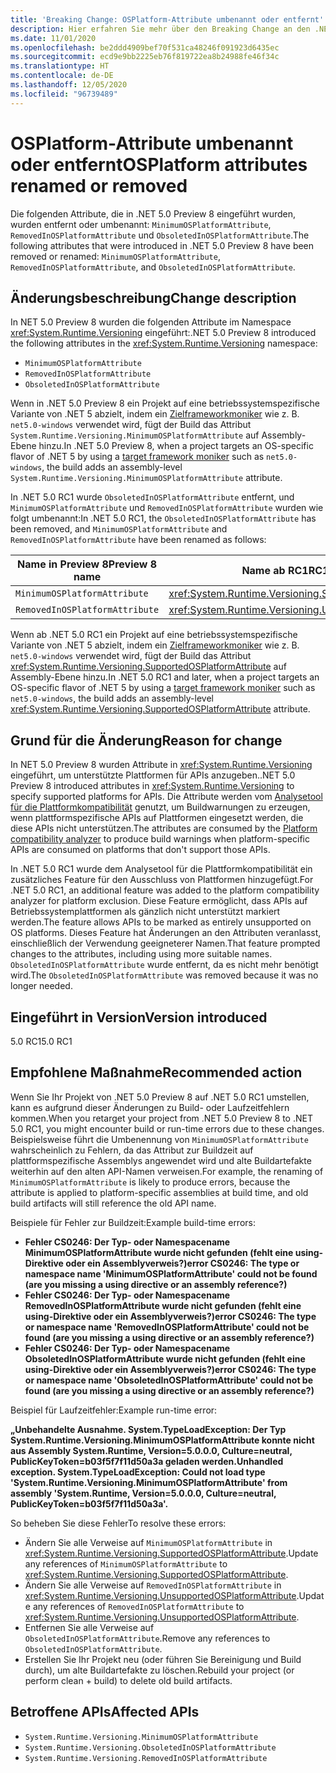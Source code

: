 ```yaml
---
title: 'Breaking Change: OSPlatform-Attribute umbenannt oder entfernt'
description: Hier erfahren Sie mehr über den Breaking Change an den .NET-Kernbibliotheken in .NET 5.0, durch den die in einer Vorschauversion eingeführten Betriebssystem-Plattformattribute entfernt oder umbenannt wurden.
ms.date: 11/01/2020
ms.openlocfilehash: be2ddd4909bef70f531ca48246f091923d6435ec
ms.sourcegitcommit: ecd9e9bb2225eb76f819722ea8b24988fe46f34c
ms.translationtype: HT
ms.contentlocale: de-DE
ms.lasthandoff: 12/05/2020
ms.locfileid: "96739489"
---
```

# <a name="osplatform-attributes-renamed-or-removed"></a><span data-ttu-id="db47b-103">OSPlatform-Attribute umbenannt oder entfernt</span><span class="sxs-lookup"><span data-stu-id="db47b-103">OSPlatform attributes renamed or removed</span></span>

<span data-ttu-id="db47b-104">Die folgenden Attribute, die in .NET 5.0 Preview 8 eingeführt wurden, wurden entfernt oder umbenannt: `MinimumOSPlatformAttribute`, `RemovedInOSPlatformAttribute` und `ObsoletedInOSPlatformAttribute`.</span><span class="sxs-lookup"><span data-stu-id="db47b-104">The following attributes that were introduced in .NET 5.0 Preview 8 have been removed or renamed: `MinimumOSPlatformAttribute`, `RemovedInOSPlatformAttribute`, and `ObsoletedInOSPlatformAttribute`.</span></span>

## <a name="change-description"></a><span data-ttu-id="db47b-105">Änderungsbeschreibung</span><span class="sxs-lookup"><span data-stu-id="db47b-105">Change description</span></span>

<span data-ttu-id="db47b-106">In NET 5.0 Preview 8 wurden die folgenden Attribute im Namespace <xref:System.Runtime.Versioning> eingeführt:</span><span class="sxs-lookup"><span data-stu-id="db47b-106">.NET 5.0 Preview 8 introduced the following attributes in the <xref:System.Runtime.Versioning> namespace:</span></span>

- `MinimumOSPlatformAttribute`
- `RemovedInOSPlatformAttribute`
- `ObsoletedInOSPlatformAttribute`

<span data-ttu-id="db47b-107">Wenn in .NET 5.0 Preview 8 ein Projekt auf eine betriebssystemspezifische Variante von .NET 5 abzielt, indem ein [Zielframeworkmoniker](../../../../standard/frameworks.md) wie z. B. `net5.0-windows` verwendet wird, fügt der Build das Attribut `System.Runtime.Versioning.MinimumOSPlatformAttribute` auf Assembly-Ebene hinzu.</span><span class="sxs-lookup"><span data-stu-id="db47b-107">In .NET 5.0 Preview 8, when a project targets an OS-specific flavor of .NET 5 by using a [target framework moniker](../../../../standard/frameworks.md) such as `net5.0-windows`, the build adds an assembly-level `System.Runtime.Versioning.MinimumOSPlatformAttribute` attribute.</span></span>

<span data-ttu-id="db47b-108">In .NET 5.0 RC1 wurde `ObsoletedInOSPlatformAttribute` entfernt, und `MinimumOSPlatformAttribute` und `RemovedInOSPlatformAttribute` wurden wie folgt umbenannt:</span><span class="sxs-lookup"><span data-stu-id="db47b-108">In .NET 5.0 RC1, the `ObsoletedInOSPlatformAttribute` has been removed, and `MinimumOSPlatformAttribute` and `RemovedInOSPlatformAttribute` have been renamed as follows:</span></span>

| <span data-ttu-id="db47b-109">Name in Preview 8</span><span class="sxs-lookup"><span data-stu-id="db47b-109">Preview 8 name</span></span> | <span data-ttu-id="db47b-110">Name ab RC1</span><span class="sxs-lookup"><span data-stu-id="db47b-110">RC1 and later name</span></span> |
| - | - |
| `MinimumOSPlatformAttribute` | <xref:System.Runtime.Versioning.SupportedOSPlatformAttribute> |
| `RemovedInOSPlatformAttribute` | <xref:System.Runtime.Versioning.UnsupportedOSPlatformAttribute> |

<span data-ttu-id="db47b-111">Wenn ab .NET 5.0 RC1 ein Projekt auf eine betriebssystemspezifische Variante von .NET 5 abzielt, indem ein [Zielframeworkmoniker](../../../../standard/frameworks.md) wie z. B. `net5.0-windows` verwendet wird, fügt der Build das Attribut <xref:System.Runtime.Versioning.SupportedOSPlatformAttribute> auf Assembly-Ebene hinzu.</span><span class="sxs-lookup"><span data-stu-id="db47b-111">In .NET 5.0 RC1 and later, when a project targets an OS-specific flavor of .NET 5 by using a [target framework moniker](../../../../standard/frameworks.md) such as `net5.0-windows`, the build adds an assembly-level <xref:System.Runtime.Versioning.SupportedOSPlatformAttribute> attribute.</span></span>

## <a name="reason-for-change"></a><span data-ttu-id="db47b-112">Grund für die Änderung</span><span class="sxs-lookup"><span data-stu-id="db47b-112">Reason for change</span></span>

<span data-ttu-id="db47b-113">In NET 5.0 Preview 8 wurden Attribute in <xref:System.Runtime.Versioning> eingeführt, um unterstützte Plattformen für APIs anzugeben.</span><span class="sxs-lookup"><span data-stu-id="db47b-113">.NET 5.0 Preview 8 introduced attributes in <xref:System.Runtime.Versioning> to specify supported platforms for APIs.</span></span> <span data-ttu-id="db47b-114">Die Attribute werden vom [Analysetool für die Plattformkompatibilität](../../code-analysis/5.0/ca1416-platform-compatibility-analyzer.md) genutzt, um Buildwarnungen zu erzeugen, wenn plattformspezifische APIs auf Plattformen eingesetzt werden, die diese APIs nicht unterstützen.</span><span class="sxs-lookup"><span data-stu-id="db47b-114">The attributes are consumed by the [Platform compatibility analyzer](../../code-analysis/5.0/ca1416-platform-compatibility-analyzer.md) to produce build warnings when platform-specific APIs are consumed on platforms that don't support those APIs.</span></span>

<span data-ttu-id="db47b-115">In .NET 5.0 RC1 wurde dem Analysetool für die Plattformkompatibilität ein zusätzliches Feature für den Ausschluss von Plattformen hinzugefügt.</span><span class="sxs-lookup"><span data-stu-id="db47b-115">For .NET 5.0 RC1, an additional feature was added to the platform compatibility analyzer for platform exclusion.</span></span> <span data-ttu-id="db47b-116">Diese Feature ermöglicht, dass APIs auf Betriebssystemplattformen als gänzlich nicht unterstützt markiert werden.</span><span class="sxs-lookup"><span data-stu-id="db47b-116">The feature allows APIs to be marked as entirely unsupported on OS platforms.</span></span> <span data-ttu-id="db47b-117">Dieses Feature hat Änderungen an den Attributen veranlasst, einschließlich der Verwendung geeigneterer Namen.</span><span class="sxs-lookup"><span data-stu-id="db47b-117">That feature prompted changes to the attributes, including using more suitable names.</span></span> <span data-ttu-id="db47b-118">`ObsoletedInOSPlatformAttribute` wurde entfernt, da es nicht mehr benötigt wird.</span><span class="sxs-lookup"><span data-stu-id="db47b-118">The `ObsoletedInOSPlatformAttribute` was removed because it was no longer needed.</span></span>

## <a name="version-introduced"></a><span data-ttu-id="db47b-119">Eingeführt in Version</span><span class="sxs-lookup"><span data-stu-id="db47b-119">Version introduced</span></span>

<span data-ttu-id="db47b-120">5.0 RC1</span><span class="sxs-lookup"><span data-stu-id="db47b-120">5.0 RC1</span></span>

## <a name="recommended-action"></a><span data-ttu-id="db47b-121">Empfohlene Maßnahme</span><span class="sxs-lookup"><span data-stu-id="db47b-121">Recommended action</span></span>

<span data-ttu-id="db47b-122">Wenn Sie Ihr Projekt von .NET 5.0 Preview 8 auf .NET 5.0 RC1 umstellen, kann es aufgrund dieser Änderungen zu Build- oder Laufzeitfehlern kommen.</span><span class="sxs-lookup"><span data-stu-id="db47b-122">When you retarget your project from .NET 5.0 Preview 8 to .NET 5.0 RC1, you might encounter build or run-time errors due to these changes.</span></span> <span data-ttu-id="db47b-123">Beispielsweise führt die Umbenennung von `MinimumOSPlatformAttribute` wahrscheinlich zu Fehlern, da das Attribut zur Buildzeit auf plattformspezifische Assemblys angewendet wird und alte Buildartefakte weiterhin auf den alten API-Namen verweisen.</span><span class="sxs-lookup"><span data-stu-id="db47b-123">For example, the renaming of `MinimumOSPlatformAttribute` is likely to produce errors, because the attribute is applied to platform-specific assemblies at build time, and old build artifacts will still reference the old API name.</span></span>

<span data-ttu-id="db47b-124">Beispiele für Fehler zur Buildzeit:</span><span class="sxs-lookup"><span data-stu-id="db47b-124">Example build-time errors:</span></span>

- <span data-ttu-id="db47b-125">**Fehler CS0246: Der Typ- oder Namespacename MinimumOSPlatformAttribute wurde nicht gefunden (fehlt eine using-Direktive oder ein Assemblyverweis?)**</span><span class="sxs-lookup"><span data-stu-id="db47b-125">**error CS0246: The type or namespace name 'MinimumOSPlatformAttribute' could not be found (are you missing a using directive or an assembly reference?)**</span></span>
- <span data-ttu-id="db47b-126">**Fehler CS0246: Der Typ- oder Namespacename RemovedInOSPlatformAttribute wurde nicht gefunden (fehlt eine using-Direktive oder ein Assemblyverweis?)**</span><span class="sxs-lookup"><span data-stu-id="db47b-126">**error CS0246: The type or namespace name 'RemovedInOSPlatformAttribute' could not be found (are you missing a using directive or an assembly reference?)**</span></span>
- <span data-ttu-id="db47b-127">**Fehler CS0246: Der Typ- oder Namespacename ObsoletedInOSPlatformAttribute wurde nicht gefunden (fehlt eine using-Direktive oder ein Assemblyverweis?)**</span><span class="sxs-lookup"><span data-stu-id="db47b-127">**error CS0246: The type or namespace name 'ObsoletedInOSPlatformAttribute' could not be found (are you missing a using directive or an assembly reference?)**</span></span>

<span data-ttu-id="db47b-128">Beispiel für Laufzeitfehler:</span><span class="sxs-lookup"><span data-stu-id="db47b-128">Example run-time error:</span></span>

<span data-ttu-id="db47b-129">**„Unbehandelte Ausnahme. System.TypeLoadException: Der Typ System.Runtime.Versioning.MinimumOSPlatformAttribute konnte nicht aus Assembly System.Runtime, Version=5.0.0.0, Culture=neutral, PublicKeyToken=b03f5f7f11d50a3a geladen werden.**</span><span class="sxs-lookup"><span data-stu-id="db47b-129">**Unhandled exception. System.TypeLoadException: Could not load type 'System.Runtime.Versioning.MinimumOSPlatformAttribute' from assembly 'System.Runtime, Version=5.0.0.0, Culture=neutral, PublicKeyToken=b03f5f7f11d50a3a'.**</span></span>

<span data-ttu-id="db47b-130">So beheben Sie diese Fehler</span><span class="sxs-lookup"><span data-stu-id="db47b-130">To resolve these errors:</span></span>

- <span data-ttu-id="db47b-131">Ändern Sie alle Verweise auf `MinimumOSPlatformAttribute` in <xref:System.Runtime.Versioning.SupportedOSPlatformAttribute>.</span><span class="sxs-lookup"><span data-stu-id="db47b-131">Update any references of `MinimumOSPlatformAttribute` to <xref:System.Runtime.Versioning.SupportedOSPlatformAttribute>.</span></span>
- <span data-ttu-id="db47b-132">Ändern Sie alle Verweise auf `RemovedInOSPlatformAttribute` in <xref:System.Runtime.Versioning.UnsupportedOSPlatformAttribute>.</span><span class="sxs-lookup"><span data-stu-id="db47b-132">Update any references of `RemovedInOSPlatformAttribute` to <xref:System.Runtime.Versioning.UnsupportedOSPlatformAttribute>.</span></span>
- <span data-ttu-id="db47b-133">Entfernen Sie alle Verweise auf `ObsoletedInOSPlatformAttribute`.</span><span class="sxs-lookup"><span data-stu-id="db47b-133">Remove any references to `ObsoletedInOSPlatformAttribute`.</span></span>
- <span data-ttu-id="db47b-134">Erstellen Sie Ihr Projekt neu (oder führen Sie Bereinigung und Build durch), um alte Buildartefakte zu löschen.</span><span class="sxs-lookup"><span data-stu-id="db47b-134">Rebuild your project (or perform clean + build) to delete old build artifacts.</span></span>

## <a name="affected-apis"></a><span data-ttu-id="db47b-135">Betroffene APIs</span><span class="sxs-lookup"><span data-stu-id="db47b-135">Affected APIs</span></span>

- `System.Runtime.Versioning.MinimumOSPlatformAttribute`
- `System.Runtime.Versioning.ObsoletedInOSPlatformAttribute`
- `System.Runtime.Versioning.RemovedInOSPlatformAttribute`

<!--

### Category

Core .NET libraries

### Affected APIs

- `T:System.Runtime.Versioning.MinimumOSPlatformAttribute`
- `T:System.Runtime.Versioning.ObsoletedInOSPlatformAttribute`
- `T:System.Runtime.Versioning.RemovedInOSPlatformAttribute`

-->
